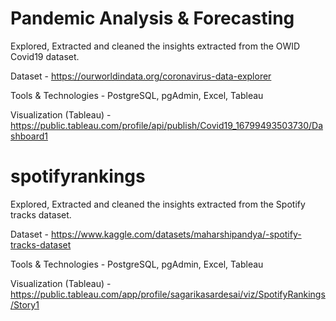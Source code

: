 # Pandemic Analysis & Forecasting

Explored, Extracted and cleaned the insights extracted from the OWID Covid19 dataset.

Dataset - https://ourworldindata.org/coronavirus-data-explorer

Tools & Technologies - PostgreSQL, pgAdmin, Excel, Tableau

Visualization (Tableau) - https://public.tableau.com/profile/api/publish/Covid19_16799493503730/Dashboard1

# spotifyrankings
Explored, Extracted and cleaned the insights extracted from the Spotify tracks dataset.

Dataset - https://www.kaggle.com/datasets/maharshipandya/-spotify-tracks-dataset

Tools & Technologies - PostgreSQL, pgAdmin, Excel, Tableau

Visualization (Tableau) - https://public.tableau.com/app/profile/sagarikasardesai/viz/SpotifyRankings/Story1
